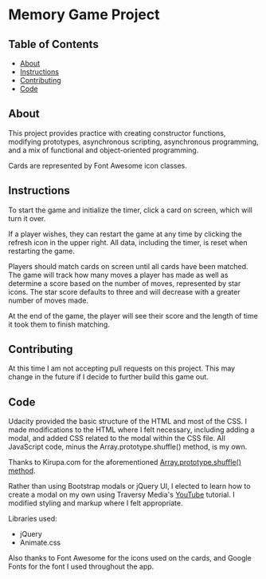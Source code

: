 # Memory Game Project

## Table of Contents

* [About](#about)
* [Instructions](#instructions)
* [Contributing](#contributing)
* [Code](#code)

## About

This project provides practice with creating constructor functions, modifying prototypes, asynchronous scripting, asynchronous programming, and a mix of functional and object-oriented programming.

Cards are represented by Font Awesome icon classes.

## Instructions

To start the game and initialize the timer, click a card on screen, which will turn it over.

If a player wishes, they can restart the game at any time by clicking the refresh icon in the upper right. All data, including the timer, is reset when restarting the game.

Players should match cards on screen until all cards have been matched. The game will track how many moves a player has made as well as determine a score based on the number of moves, represented by star icons. The star score defaults to three and will decrease with a greater number of moves made.

At the end of the game, the player will see their score and the length of time it took them to finish matching.

## Contributing

At this time I am not accepting pull requests on this project. This may change in the future if I decide to further build this game out.

## Code

Udacity provided the basic structure of the HTML and most of the CSS. I made modifications to the HTML where I felt necessary, including adding a modal, and added CSS related to the modal within the CSS file. All JavaScript code, minus the Array.prototype.shuffle() method, is my own.

Thanks to Kirupa.com for the aforementioned [Array.prototype.shuffle() method](https://www.kirupa.com/html5/shuffling_array_js.htm).

Rather than using Bootstrap modals or jQuery UI, I elected to learn how to create a modal on my own using Traversy Media's [YouTube](https://www.youtube.com/watch?v=6ophW7Ask_0) tutorial. I modified styling and markup where I felt appropriate.

Libraries used:
- jQuery
- Animate.css

Also thanks to Font Awesome for the icons used on the cards, and Google Fonts for the font I used throughout the app.